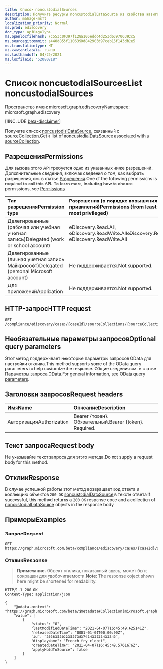```yaml
---
title: Список noncustodialSources
description: Получите ресурсы noncustodialDataSource из свойства навигации noncustodialSources.
author: mahage-msft
localization_priority: Normal
ms.prod: ediscovery
doc_type: apiPageType
ms.openlocfilehash: 7c553c00397f128a105eddd4d253d639706392c5
ms.sourcegitcommit: e440d855f1106390d842905d97ceb16f143db2e5
ms.translationtype: MT
ms.contentlocale: ru-RU
ms.lasthandoff: 04/29/2021
ms.locfileid: "52080818"
---
```

# <a name="list-noncustodialsources"></a><span data-ttu-id="a419b-103">Список noncustodialSources</span><span class="sxs-lookup"><span data-stu-id="a419b-103">List noncustodialSources</span></span>

<span data-ttu-id="a419b-104">Пространство имен: microsoft.graph.ediscovery</span><span class="sxs-lookup"><span data-stu-id="a419b-104">Namespace: microsoft.graph.ediscovery</span></span>

[!INCLUDE [beta-disclaimer](../../includes/beta-disclaimer.md)]

<span data-ttu-id="a419b-105">Получите список [noncustodialDataSource,](../resources/ediscovery-noncustodialdatasource.md) связанный с [sourceCollection.](../resources/ediscovery-sourcecollection.md)</span><span class="sxs-lookup"><span data-stu-id="a419b-105">Get a list of [noncustodialDataSource](../resources/ediscovery-noncustodialdatasource.md) associated with a [sourceCollection](../resources/ediscovery-sourcecollection.md).</span></span>


## <a name="permissions"></a><span data-ttu-id="a419b-106">Разрешения</span><span class="sxs-lookup"><span data-stu-id="a419b-106">Permissions</span></span>

<span data-ttu-id="a419b-p101">Для вызова этого API требуется одно из указанных ниже разрешений. Дополнительные сведения, включая сведения о том, как выбрать разрешения, см. в статье [Разрешения](/graph/permissions-reference).</span><span class="sxs-lookup"><span data-stu-id="a419b-p101">One of the following permissions is required to call this API. To learn more, including how to choose permissions, see [Permissions](/graph/permissions-reference).</span></span>

|<span data-ttu-id="a419b-109">Тип разрешения</span><span class="sxs-lookup"><span data-stu-id="a419b-109">Permission type</span></span>|<span data-ttu-id="a419b-110">Разрешения (в порядке повышения привилегий)</span><span class="sxs-lookup"><span data-stu-id="a419b-110">Permissions (from least to most privileged)</span></span>|
|:---|:---|
|<span data-ttu-id="a419b-111">Делегированные (рабочая или учебная учетная запись)</span><span class="sxs-lookup"><span data-stu-id="a419b-111">Delegated (work or school account)</span></span>|<span data-ttu-id="a419b-112">eDiscovery.Read.All, eDiscovery.ReadWrite.All</span><span class="sxs-lookup"><span data-stu-id="a419b-112">eDiscovery.Read.All, eDiscovery.ReadWrite.All</span></span>|
|<span data-ttu-id="a419b-113">Делегированные (личная учетная запись Майкрософт)</span><span class="sxs-lookup"><span data-stu-id="a419b-113">Delegated (personal Microsoft account)</span></span>|<span data-ttu-id="a419b-114">Не поддерживается.</span><span class="sxs-lookup"><span data-stu-id="a419b-114">Not supported.</span></span>|
|<span data-ttu-id="a419b-115">Для приложений</span><span class="sxs-lookup"><span data-stu-id="a419b-115">Application</span></span>|<span data-ttu-id="a419b-116">Не поддерживается.</span><span class="sxs-lookup"><span data-stu-id="a419b-116">Not supported.</span></span>|

## <a name="http-request"></a><span data-ttu-id="a419b-117">HTTP-запрос</span><span class="sxs-lookup"><span data-stu-id="a419b-117">HTTP request</span></span>

<!-- {
  "blockType": "ignored"
}
-->

``` http
GET /compliance/ediscovery/cases/{caseId}/sourceCollections/{sourceCollectionId}/noncustodialSources
```

## <a name="optional-query-parameters"></a><span data-ttu-id="a419b-118">Необязательные параметры запросов</span><span class="sxs-lookup"><span data-stu-id="a419b-118">Optional query parameters</span></span>

<span data-ttu-id="a419b-119">Этот метод поддерживает некоторые параметры запросов OData для настройки отклика.</span><span class="sxs-lookup"><span data-stu-id="a419b-119">This method supports some of the OData query parameters to help customize the response.</span></span> <span data-ttu-id="a419b-120">Общие сведения см. в статье [Параметры запроса OData](/graph/query-parameters).</span><span class="sxs-lookup"><span data-stu-id="a419b-120">For general information, see [OData query parameters](/graph/query-parameters).</span></span>

## <a name="request-headers"></a><span data-ttu-id="a419b-121">Заголовки запросов</span><span class="sxs-lookup"><span data-stu-id="a419b-121">Request headers</span></span>

|<span data-ttu-id="a419b-122">Имя</span><span class="sxs-lookup"><span data-stu-id="a419b-122">Name</span></span>|<span data-ttu-id="a419b-123">Описание</span><span class="sxs-lookup"><span data-stu-id="a419b-123">Description</span></span>|
|:---|:---|
|<span data-ttu-id="a419b-124">Авторизация</span><span class="sxs-lookup"><span data-stu-id="a419b-124">Authorization</span></span>|<span data-ttu-id="a419b-p103">Bearer {токен}. Обязательный.</span><span class="sxs-lookup"><span data-stu-id="a419b-p103">Bearer {token}. Required.</span></span>|

## <a name="request-body"></a><span data-ttu-id="a419b-127">Текст запроса</span><span class="sxs-lookup"><span data-stu-id="a419b-127">Request body</span></span>

<span data-ttu-id="a419b-128">Не указывайте текст запроса для этого метода.</span><span class="sxs-lookup"><span data-stu-id="a419b-128">Do not supply a request body for this method.</span></span>

## <a name="response"></a><span data-ttu-id="a419b-129">Отклик</span><span class="sxs-lookup"><span data-stu-id="a419b-129">Response</span></span>

<span data-ttu-id="a419b-130">В случае успешной работы этот метод возвращает код ответа и коллекцию объектов `200 OK` [noncustodialDataSource](../resources/ediscovery-noncustodialdatasource.md) в тексте ответа.</span><span class="sxs-lookup"><span data-stu-id="a419b-130">If successful, this method returns a `200 OK` response code and a collection of [noncustodialDataSource](../resources/ediscovery-noncustodialdatasource.md) objects in the response body.</span></span>

## <a name="examples"></a><span data-ttu-id="a419b-131">Примеры</span><span class="sxs-lookup"><span data-stu-id="a419b-131">Examples</span></span>

### <a name="request"></a><span data-ttu-id="a419b-132">Запрос</span><span class="sxs-lookup"><span data-stu-id="a419b-132">Request</span></span>
<!-- {
  "blockType": "request",
  "name": "list_noncustodialdatasource"
}
-->

``` http
GET https://graph.microsoft.com/beta/compliance/ediscovery/cases/{caseId}/sourceCollections/{sourceCollectionId}/noncustodialSources
```

### <a name="response"></a><span data-ttu-id="a419b-133">Отклик</span><span class="sxs-lookup"><span data-stu-id="a419b-133">Response</span></span>

> <span data-ttu-id="a419b-134">**Примечание.** Объект отклика, показанный здесь, может быть сокращен для удобочитаемости.</span><span class="sxs-lookup"><span data-stu-id="a419b-134">**Note:** The response object shown here might be shortened for readability.</span></span>
<!-- {
  "blockType": "response",
  "truncated": true,
  "@odata.type": "Collection(microsoft.graph.ediscovery.noncustodialDataSource)"
}
-->

``` http
HTTP/1.1 200 OK
Content-Type: application/json

{
    "@odata.context": "https://graph.microsoft.com/beta/$metadata#Collection(microsoft.graph.ediscovery.noncustodialDataSource)",
    "value": [
        {
            "status": "0",
            "lastModifiedDateTime": "2021-04-07T16:45:49.625141Z",
            "releasedDateTime": "0001-01-01T00:00:00Z",
            "id": "39383530323537383742433232433246",
            "displayName": "French fry closet",
            "createdDateTime": "2021-04-07T16:45:49.5761676Z",
            "applyHoldToSource": false
        }
    ]
}
```
